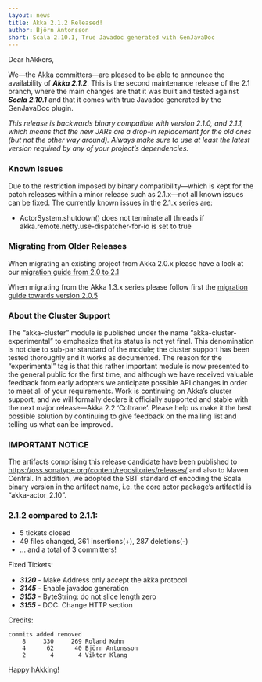 ```yaml
---
layout: news
title: Akka 2.1.2 Released!
author: Björn Antonsson
short: Scala 2.10.1, True Javadoc generated with GenJavaDoc
---
```


Dear hAkkers,

We—the Akka committers—are pleased to be able to announce the availability of ***Akka 2.1.2***. This is the second maintenance release of the 2.1 branch, where the main changes are that it was built and tested against ***Scala 2.10.1*** and that it comes with true Javadoc generated by the GenJavaDoc plugin.

*This release is backwards binary compatible with version 2.1.0, and 2.1.1, which means that the new JARs are a drop-in replacement for the old ones (but not the other way around). Always make sure to use at least the latest version required by any of your project’s dependencies.*

### Known Issues

Due to the restriction imposed by binary compatibility—which is kept for the patch releases within a minor release such as 2.1.x—not all known issues can be fixed. The currently known issues in the 2.1.x series are:

* ActorSystem.shutdown() does not terminate all threads if akka.remote.netty.use-dispatcher-for-io is set to true

### Migrating from Older Releases

When migrating an existing project from Akka 2.0.x please have a look at our [migration guide from 2.0 to 2.1](http://doc.akka.io/docs/akka/2.1.2/project/migration-guide-2.0.x-2.1.x.html)

When migrating from the Akka 1.3.x series please follow first the [migration guide towards version 2.0.5](http://doc.akka.io/docs/akka/2.0.5/project/migration-guide-1.3.x-2.0.x.html)

### About the Cluster Support

The “akka-cluster” module is published under the name “akka-cluster-experimental” to emphasize that its status is not yet final. This denomination is not due to sub-par standard of the module; the cluster support has been tested thoroughly and it works as documented. The reason for the “experimental” tag is that this rather important module is now presented to the general public for the first time, and although we have received valuable feedback from early adopters we anticipate possible API changes in order to meet all of your requirements. Work is continuing on Akka’s cluster support, and we will formally declare it officially supported and stable with the next major release—Akka 2.2 ‘Coltrane’. Please help us make it the best possible solution by continuing to give feedback on the mailing list and telling us what can be improved.

### IMPORTANT NOTICE

The artifacts comprising this release candidate have been published to https://oss.sonatype.org/content/repositories/releases/ and also to Maven Central. In addition, we adopted the SBT standard of encoding the Scala binary version in the artifact name, i.e. the core actor package’s artifactId is “akka-actor_2.10”.


### 2.1.2 compared to 2.1.1:

* 5 tickets closed
* 49 files changed, 361 insertions(+), 287 deletions(-)
* … and a total of 3 committers!

Fixed Tickets:

* ***3120*** - Make Address only accept the akka protocol
* ***3145*** - Enable javadoc generation
* ***3153*** - ByteString: do not slice length zero
* ***3155*** - DOC: Change HTTP section

Credits:

    commits added removed
        8     330     269 Roland Kuhn
        4      62      40 Björn Antonsson
        2       4       4 Viktor Klang

Happy hAkking!
